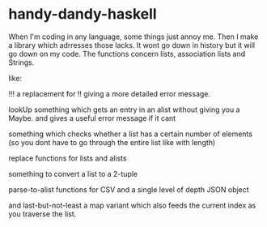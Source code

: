 # handy-dandy-haskell

When I'm coding in any language, some things just annoy me. Then I make a library which adrresses those lacks. It wont go down in history but it will go down on my code. The functions concern lists, association lists and Strings.

like:

!!! a replacement for !! giving a more detailed error message.

lookUp something which gets an entry in an alist without giving you a Maybe. and gives a useful error message if it cant

something which checks whether a list has a certain number of elements (so you dont have to go through the entire list like with length)

replace functions for lists and alists

something to convert a list to a 2-tuple

parse-to-alist functions for CSV and a single level of depth JSON object

and last-but-not-least a map variant which also feeds the current index as you traverse the list. 